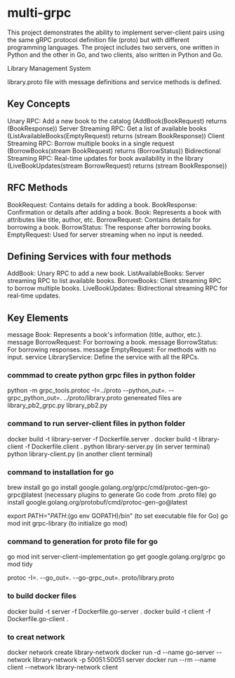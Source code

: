 
# multi-grpc

This project demonstrates the ability to implement server-client pairs using the same gRPC protocol definition file (proto) but with different programming languages. The project includes two servers, one written in Python and the other in Go, and two clients, also written in Python and Go.

Library Management System

library.proto file with message definitions and service methods is defined.

## Key Concepts
Unary RPC: Add a new book to the catalog (AddBook(BookRequest) returns (BookResponse))
Server Streaming RPC: Get a list of available books (ListAvailableBooks(EmptyRequest) returns (stream BookResponse))
Client Streaming RPC: Borrow multiple books in a single request (BorrowBooks(stream BookRequest) returns (BorrowStatus))
Bidirectional Streaming RPC: Real-time updates for book availability
in the library (LiveBookUpdates(stream BorrowRequest) returns (stream BookResponse))

## RFC Methods
BookRequest: Contains details for adding a book.
BookResponse: Confirmation or details after adding a book.
Book: Represents a book with attributes like title, author, etc.
BorrowRequest: Contains details for borrowing a book.
BorrowStatus: The response after borrowing books.
EmptyRequest: Used for server streaming when no input is needed.


## Defining Services with four methods
AddBook: Unary RPC to add a new book.
ListAvailableBooks: Server streaming RPC to list available books.
BorrowBooks: Client streaming RPC to borrow multiple books.
LiveBookUpdates: Bidirectional streaming RPC for real-time updates.

## Key Elements
message Book: Represents a book's information (title, author, etc.).
message BorrowRequest: For borrowing a book.
message BorrowStatus: For borrowing responses.
message EmptyRequest: For methods with no input.
service LibraryService: Define the service with all the RPCs.

### commmad to create python grpc files in python folder

python -m grpc_tools.protoc -I=../proto --python_out=. --grpc_python_out=. ../proto/library.proto
genereated files are
library_pb2_grpc.py
library_pb2.py

### command to run server-client files in python folder

docker build -t library-server -f Dockerfile.server .
docker build -t library-client -f Dockerfile.client .
python library-server.py (in server terminal)
python library-client.py (in another client terminal)

### command to installation for go

brew install go
go install google.golang.org/grpc/cmd/protoc-gen-go-grpc@latest (necessary plugins to generate Go code from .proto file)
go install google.golang.org/protobuf/cmd/protoc-gen-go@latest

export PATH="$PATH:$(go env GOPATH)/bin" (to set executable file for Go)
go mod init grpc-library (to initialize go mod)

### command to generation for proto file for go

go mod init server-client-implementation
go get google.golang.org/grpc
go mod tidy

protoc -I=. --go_out=. --go-grpc_out=. proto/library.proto

### to build docker files

docker build -t server -f Dockerfile.go-server .
docker build -t client -f Dockerfile.go-client .

### to creat network

docker network create library-network
docker run -d --name go-server --network library-network -p 50051:50051 server
docker run --rm --name client --network library-network client
